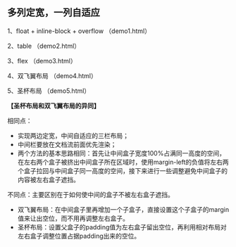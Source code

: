 ## 多列定宽，一列自适应

1、float + inline-block + overflow （demo1.html）

2、table （demo2.html）

3、flex （demo3.html）

4、双飞翼布局 （demo4.html）

5、圣杯布局 （demo5.html）

**【圣杯布局和双飞翼布局的异同】**

相同点：

- 实现两边定宽，中间自适应的三栏布局；
- 中间栏要放在文档流前面优先渲染；
- 两个方法的基本思路相同：首先让中间盒子宽度100%占满同一高度的空间，在左右两个盒子被挤出中间盒子所在区域时，使用margin-left的负值将左右两个盒子拉回与中间盒子同一高度的空间，接下来进行一些调整避免中间盒子的内容被左右盒子遮挡。

不同点：主要区别在于如何使中间的盒子不被左右盒子遮挡。

- 双飞翼布局：在中间盒子里再增加一个子盒子，直接设置这个子盒子的margin值来让出空位，而不用再调整左右盒子。
- 圣杯布局：设置父盒子的padding值为左右盒子留出空位，再利用相对布局对左右盒子调整位置占据padding出来的空位。
